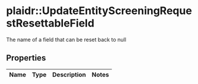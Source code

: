 # plaidr::UpdateEntityScreeningRequestResettableField

The name of a field that can be reset back to null

## Properties
Name | Type | Description | Notes
------------ | ------------- | ------------- | -------------


